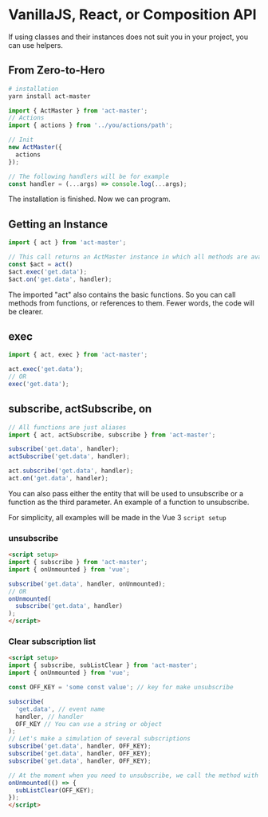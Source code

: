 # VanillaJS, React, or Composition API

If using classes and their instances does not suit you in your project, you can use helpers.

## From Zero-to-Hero

```bash
# installation
yarn install act-master
```

```ts
import { ActMaster } from 'act-master';
// Actions
import { actions } from '../you/actions/path';

// Init
new ActMaster({
  actions
});
```

```ts
// The following handlers will be for example
const handler = (...args) => console.log(...args);
```

The installation is finished.
Now we can program.

## Getting an Instance

```ts
import { act } from 'act-master';

// This call returns an ActMaster instance in which all methods are available.
const $act = act()
$act.exec('get.data');
$act.on('get.data', handler);
```

The imported "act" also contains the basic functions.
So you can call methods from functions, or references to them.
Fewer words, the code will be clearer.

## exec

```ts
import { act, exec } from 'act-master';

act.exec('get.data');
// OR
exec('get.data');
```

## subscribe, actSubscribe, on

```ts
// All functions are just aliases
import { act, actSubscribe, subscribe } from 'act-master';

subscribe('get.data', handler);
actSubscribe('get.data', handler);

act.subscribe('get.data', handler);
act.on('get.data', handler);
```

You can also pass either the entity that will be used to unsubscribe or a function as the third parameter.
An example of a function to unsubscribe.

For simplicity, all examples will be made in the Vue 3 `script setup`

### unsubscribe

```html
<script setup>
import { subscribe } from 'act-master';
import { onUnmounted } from 'vue';

subscribe('get.data', handler, onUnmounted);
// OR
onUnmounted(
  subscribe('get.data', handler)
);
</script>
```

### Clear subscription list

```html
<script setup>
import { subscribe, subListClear } from 'act-master';
import { onUnmounted } from 'vue';

const OFF_KEY = 'some const value'; // key for make unsubscribe

subscribe(
  'get.data', // event name
  handler, // handler
  OFF_KEY // You can use a string or object
);
// Let's make a simulation of several subscriptions
subscribe('get.data', handler, OFF_KEY);
subscribe('get.data', handler, OFF_KEY);
subscribe('get.data', handler, OFF_KEY);

// At the moment when you need to unsubscribe, we call the method with the unsubscribe key.
onUnmounted(() => {
  subListClear(OFF_KEY);
});
</script>
```

